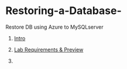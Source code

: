 # Restoring-a-Database-
Restore DB using Azure to MySQLserver

1. [Intro](https://github.com/SD-14/Restoring-a-Database-/blob/main/Intro.md)

2. [Lab Requirements & Preview](https://github.com/SD-14/Restoring-a-Database-/blob/main/Lab/Lab%20Requirements%20%26%20Preview.md)
 
3.
